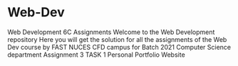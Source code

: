 # Web-Dev
Web Development 6C Assignments
Welcome to the Web Development repository
Here you will get the solution for all the assignments of the Web Dev course by FAST NUCES CFD campus for Batch 2021 Computer Science department
Assignment 3 TASK 1 Personal Portfolio Website




